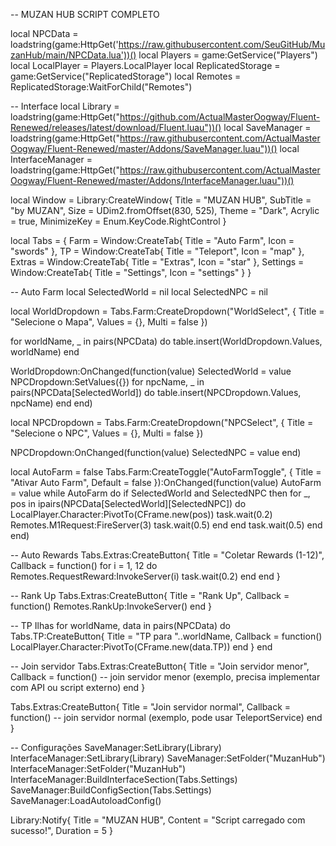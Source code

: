 -- MUZAN HUB SCRIPT COMPLETO

local NPCData = loadstring(game:HttpGet('https://raw.githubusercontent.com/SeuGitHub/MuzanHub/main/NPCData.lua'))()
local Players = game:GetService("Players")
local LocalPlayer = Players.LocalPlayer
local ReplicatedStorage = game:GetService("ReplicatedStorage")
local Remotes = ReplicatedStorage:WaitForChild("Remotes")

-- Interface
local Library = loadstring(game:HttpGet("https://github.com/ActualMasterOogway/Fluent-Renewed/releases/latest/download/Fluent.luau"))()
local SaveManager = loadstring(game:HttpGet("https://raw.githubusercontent.com/ActualMasterOogway/Fluent-Renewed/master/Addons/SaveManager.luau"))()
local InterfaceManager = loadstring(game:HttpGet("https://raw.githubusercontent.com/ActualMasterOogway/Fluent-Renewed/master/Addons/InterfaceManager.luau"))()

local Window = Library:CreateWindow{
    Title = "MUZAN HUB",
    SubTitle = "by MUZAN",
    Size = UDim2.fromOffset(830, 525),
    Theme = "Dark",
    Acrylic = true,
    MinimizeKey = Enum.KeyCode.RightControl
}

local Tabs = {
    Farm = Window:CreateTab{ Title = "Auto Farm", Icon = "swords" },
    TP = Window:CreateTab{ Title = "Teleport", Icon = "map" },
    Extras = Window:CreateTab{ Title = "Extras", Icon = "star" },
    Settings = Window:CreateTab{ Title = "Settings", Icon = "settings" }
}

-- Auto Farm
local SelectedWorld = nil
local SelectedNPC = nil

local WorldDropdown = Tabs.Farm:CreateDropdown("WorldSelect", {
    Title = "Selecione o Mapa",
    Values = {},
    Multi = false
})

for worldName, _ in pairs(NPCData) do
    table.insert(WorldDropdown.Values, worldName)
end

WorldDropdown:OnChanged(function(value)
    SelectedWorld = value
    NPCDropdown:SetValues({})
    for npcName, _ in pairs(NPCData[SelectedWorld]) do
        table.insert(NPCDropdown.Values, npcName)
    end
end)

local NPCDropdown = Tabs.Farm:CreateDropdown("NPCSelect", {
    Title = "Selecione o NPC",
    Values = {},
    Multi = false
})

NPCDropdown:OnChanged(function(value)
    SelectedNPC = value
end)

local AutoFarm = false
Tabs.Farm:CreateToggle("AutoFarmToggle", { Title = "Ativar Auto Farm", Default = false }):OnChanged(function(value)
    AutoFarm = value
    while AutoFarm do
        if SelectedWorld and SelectedNPC then
            for _, pos in ipairs(NPCData[SelectedWorld][SelectedNPC]) do
                LocalPlayer.Character:PivotTo(CFrame.new(pos))
                task.wait(0.2)
                Remotes.M1Request:FireServer(3)
                task.wait(0.5)
            end
        end
        task.wait(0.5)
    end
end)

-- Auto Rewards
Tabs.Extras:CreateButton{
    Title = "Coletar Rewards (1-12)",
    Callback = function()
        for i = 1, 12 do
            Remotes.RequestReward:InvokeServer(i)
            task.wait(0.2)
        end
    end
}

-- Rank Up
Tabs.Extras:CreateButton{
    Title = "Rank Up",
    Callback = function()
        Remotes.RankUp:InvokeServer()
    end
}

-- TP Ilhas
for worldName, data in pairs(NPCData) do
    Tabs.TP:CreateButton{
        Title = "TP para "..worldName,
        Callback = function()
            LocalPlayer.Character:PivotTo(CFrame.new(data.TP))
        end
    }
end

-- Join servidor
Tabs.Extras:CreateButton{
    Title = "Join servidor menor",
    Callback = function()
        -- join servidor menor (exemplo, precisa implementar com API ou script externo)
    end
}

Tabs.Extras:CreateButton{
    Title = "Join servidor normal",
    Callback = function()
        -- join servidor normal (exemplo, pode usar TeleportService)
    end
}

-- Configurações
SaveManager:SetLibrary(Library)
InterfaceManager:SetLibrary(Library)
SaveManager:SetFolder("MuzanHub")
InterfaceManager:SetFolder("MuzanHub")
InterfaceManager:BuildInterfaceSection(Tabs.Settings)
SaveManager:BuildConfigSection(Tabs.Settings)
SaveManager:LoadAutoloadConfig()

Library:Notify{ Title = "MUZAN HUB", Content = "Script carregado com sucesso!", Duration = 5 }
